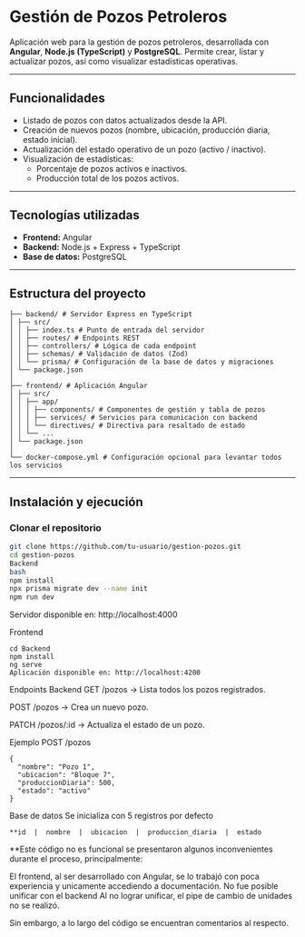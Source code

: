 # Gestión de Pozos Petroleros

Aplicación web para la gestión de pozos petroleros, desarrollada con **Angular**, **Node.js (TypeScript)** y **PostgreSQL**. Permite crear, listar y actualizar pozos, así como visualizar estadísticas operativas.

---

## Funcionalidades

- Listado de pozos con datos actualizados desde la API.
- Creación de nuevos pozos (nombre, ubicación, producción diaria, estado inicial).
- Actualización del estado operativo de un pozo (activo / inactivo).
- Visualización de estadísticas:
  - Porcentaje de pozos activos e inactivos.
  - Producción total de los pozos activos.

---

## Tecnologías utilizadas

- **Frontend:** Angular  
- **Backend:** Node.js + Express + TypeScript  
- **Base de datos:** PostgreSQL    

---

## Estructura del proyecto

```
├── backend/ # Servidor Express en TypeScript
│ ├── src/
│ │ ├── index.ts # Punto de entrada del servidor
│ │ ├── routes/ # Endpoints REST
│ │ ├── controllers/ # Lógica de cada endpoint
│ │ ├── schemas/ # Validación de datos (Zod)
│ │ └── prisma/ # Configuración de la base de datos y migraciones
│ └── package.json
│
├── frontend/ # Aplicación Angular
│ ├── src/
│ │ ├── app/
│ │ │ ├── components/ # Componentes de gestión y tabla de pozos
│ │ │ ├── services/ # Servicios para comunicación con backend
│ │ │ └── directives/ # Directiva para resaltado de estado
│ │ └── ...
│ └── package.json
│
└── docker-compose.yml # Configuración opcional para levantar todos los servicios
```

---

## Instalación y ejecución

### Clonar el repositorio
```bash
git clone https://github.com/tu-usuario/gestion-pozos.git
cd gestion-pozos
Backend
bash
npm install
npx prisma migrate dev --name init
npm run dev
```
Servidor disponible en: http://localhost:4000

Frontend
```
cd Backend
npm install
ng serve
Aplicación disponible en: http://localhost:4200
```

Endpoints Backend
GET /pozos → Lista todos los pozos registrados.

POST /pozos → Crea un nuevo pozo.

PATCH /pozos/:id → Actualiza el estado de un pozo.

Ejemplo POST /pozos
```
{
  "nombre": "Pozo 1",
  "ubicacion": "Bloque 7",
  "produccionDiaria": 500,
  "estado": "activo"
}
```
Base de datos
Se inicializa con 5 registros por defecto
```
**id  |  nombre  |  ubicacion  |  produccion_diaria  |  estado
```
**Este código no es funcional
se presentaron algunos inconvenientes durante el proceso, principalmente:

El frontend, al ser desarrollado con Angular, se lo trabajó con poca experiencia y unicamente accediendo a documentación. No fue posible unificar con el backend
Al no lograr unificar, el pipe de cambio de unidades no se realizó.

Sin embargo, a lo largo del código se encuentran comentarios al respecto.


